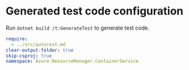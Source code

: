 # Generated test code configuration

Run `dotnet build /t:GenerateTest` to generate test code.

``` yaml
require:
  - ../src/autorest.md
clear-output-folder: true
skip-csproj: true
namespace: Azure.ResourceManager.ContainerService
```